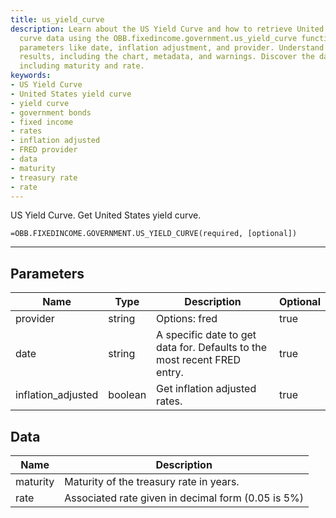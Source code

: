 ```yaml
---
title: us_yield_curve
description: Learn about the US Yield Curve and how to retrieve United States yield
  curve data using the OBB.fixedincome.government.us_yield_curve function. Explore
  parameters like date, inflation adjustment, and provider. Understand the returned
  results, including the chart, metadata, and warnings. Discover the data structure,
  including maturity and rate.
keywords: 
- US Yield Curve
- United States yield curve
- yield curve
- government bonds
- fixed income
- rates
- inflation adjusted
- FRED provider
- data
- maturity
- treasury rate
- rate
---
```


<!-- markdownlint-disable MD041 -->

US Yield Curve. Get United States yield curve.

```excel wordwrap
=OBB.FIXEDINCOME.GOVERNMENT.US_YIELD_CURVE(required, [optional])
```

---

## Parameters

| Name | Type | Description | Optional |
| ---- | ---- | ----------- | -------- |
| provider | string | Options: fred | true |
| date | string | A specific date to get data for. Defaults to the most recent FRED entry. | true |
| inflation_adjusted | boolean | Get inflation adjusted rates. | true |

## Data

| Name | Description |
| ---- | ----------- |
| maturity | Maturity of the treasury rate in years.  |
| rate | Associated rate given in decimal form (0.05 is 5%)  |
